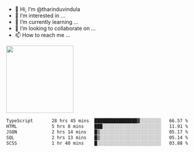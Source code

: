- 👋 Hi, I’m @tharinduvindula
- 👀 I’m interested in ...
- 🌱 I’m currently learning ...
- 💞️ I’m looking to collaborate on ...
- 📫 How to reach me ...

<!---
tharinduvindula/tharinduvindula is a ✨ special ✨ repository because its `README.md` (this file) appears on your GitHub profile.
You can click the Preview link to take a look at your changes.
--->

<img height="180em" src="https://github-readme-stats.vercel.app/api?username=tharinduvindula&show_icons=true&hide_border=false&&count_private=true&include_all_commits=true" />


<!--START_SECTION:waka-->

```txt
TypeScript       28 hrs 45 mins  ████████████████▓░░░░░░░░   66.57 %
HTML             5 hrs 8 mins    ███░░░░░░░░░░░░░░░░░░░░░░   11.91 %
JSON             2 hrs 14 mins   █▒░░░░░░░░░░░░░░░░░░░░░░░   05.17 %
SQL              2 hrs 13 mins   █▒░░░░░░░░░░░░░░░░░░░░░░░   05.14 %
SCSS             1 hr 40 mins    █░░░░░░░░░░░░░░░░░░░░░░░░   03.88 %
```

<!--END_SECTION:waka-->

